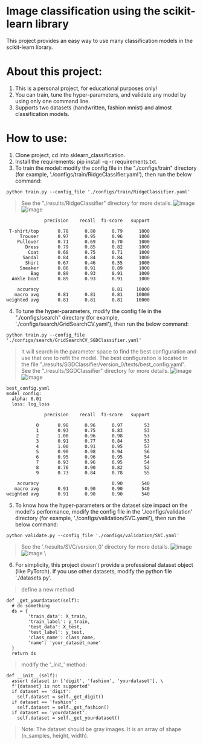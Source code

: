 # Image classification using the scikit-learn library
This project provides an easy way to use many classification models in the scikit-learn library.
# About this project:
1. This is a personal project, for educational purposes only!
2. You can train, tune the hyper-parameters, and validate any model by using only one command line.
3. Supports two datasets (handwritten, fashion mnist) and almost classification models.
# How to use:
1. Clone project, cd into sklearn_classification.
2. Install the requirements: pip install -q -r requirements.txt.
3. To train the model: modify the config file in the "./configs/train" directory (for example, './configs/train/RidgeClassifier.yaml'), then run the below command:
```
python train.py --config_file './configs/train/RidgeClassifier.yaml'
```
> See the "./results/RidgeClassifier" directory for more details.
![image](https://github.com/user-attachments/assets/29ba3631-1b33-419c-9ff2-8477237159aa) \
![image](https://github.com/user-attachments/assets/5b9b9313-4a0b-4b37-b523-463ec9684306)
```
              precision    recall  f1-score   support

 T-shirt/top       0.78      0.80      0.79      1000
     Trouser       0.97      0.95      0.96      1000
    Pullover       0.71      0.69      0.70      1000
       Dress       0.79      0.85      0.82      1000
        Coat       0.68      0.75      0.71      1000
      Sandal       0.84      0.84      0.84      1000
       Shirt       0.67      0.46      0.55      1000
     Sneaker       0.86      0.91      0.89      1000
         Bag       0.89      0.93      0.91      1000
  Ankle boot       0.89      0.93      0.91      1000

    accuracy                           0.81     10000
   macro avg       0.81      0.81      0.81     10000
weighted avg       0.81      0.81      0.81     10000
```
4. To tune the hyper-parameters, modify the config file in the "./configs/search" directory (for example, './configs/search/GridSearchCV.yaml'), then run the below command:
```
python train.py --config_file './configs/search/GridSearchCV_SGDClassifier.yaml'
```
> It will search in the parameter space to find the best configuration and use that one to refit the model. The best configuration is located in the file "./results/SGDClassifier/version_0/texts/best_config.yaml". See the "./results/SGDClassifier" directory for more details.
  ![image](https://github.com/user-attachments/assets/777637e4-2b18-4d6f-8738-88ec4f5da347) \
  ![image](https://github.com/user-attachments/assets/43a84f8f-4341-4e0c-84e7-ea8643c3cfda)
```
best_config.yaml
model_config:
  alpha: 0.01
  loss: log_loss
```
```
              precision    recall  f1-score   support

           0       0.98      0.96      0.97        53
           1       0.93      0.75      0.83        53
           2       1.00      0.96      0.98        53
           3       0.91      0.77      0.84        53
           4       1.00      0.91      0.95        57
           5       0.90      0.98      0.94        56
           6       0.95      0.96      0.95        54
           7       0.93      0.96      0.95        54
           8       0.76      0.90      0.82        52
           9       0.73      0.84      0.78        55

    accuracy                           0.90       540
   macro avg       0.91      0.90      0.90       540
weighted avg       0.91      0.90      0.90       540
```
5. To know how the hyper-parameters or the dataset size impact on the model's performance, modify the config file in the './configs/validation' directory (for example, './configs/validation/SVC.yaml'), then run the below command:
```
python validate.py --config_file './configs/validation/SVC.yaml'
```
> See the './results/SVC/version_0' directory for more details.
![image](https://github.com/user-attachments/assets/d1b7b2d0-9ba7-49b7-84ea-655861f9fba3) \
![image](https://github.com/user-attachments/assets/dd080565-1f40-4bc0-9f59-4c00ffbb7853) \
6. For simplicity, this project doesn't provide a professional dataset object (like PyTorch). If you use other datasets, modify the python file './datasets.py'.
> define a new method
```
def _get_yourdataset(self):
  # do something
  ds = {
        'train_data': X_train,
        'train_label': y_train,
        'test_data': X_test,
        'test_label': y_test,
        'class_name': class_name,
        'name': 'your_dataset_name'
  }
  return ds
```
> modify the '\__init__' method:
```
def __init__(self):
  assert dataset in ['digit', 'fashion', 'yourdataset'], \
  f'{dataset} is not supported'
  if dataset == 'digit':
    self.dataset = self._get_digit()
  if dataset == 'fashion':
    self.dataset = self._get_fashion()
  if dataset == 'yourdataset':
    self.dataset = self._get_yourdataset()
```
> Note: The dataset should be gray images. It is an array of shape (n_samples, height, width).







